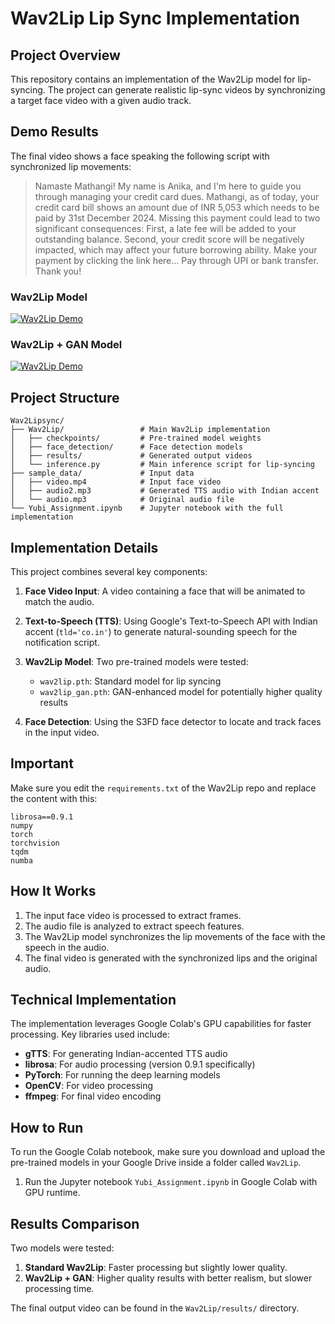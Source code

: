# Wav2Lip Lip Sync Implementation

## Project Overview

This repository contains an implementation of the Wav2Lip model for lip-syncing. The project can generate realistic lip-sync videos by synchronizing a target face video with a given audio track.

## Demo Results

The final video shows a face speaking the following script with synchronized lip movements:

> Namaste Mathangi! My name is Anika, and I'm here to guide you through managing your credit card dues. Mathangi, as of today, your credit card bill shows an amount due of INR 5,053 which needs to be paid by 31st December 2024. Missing this payment could lead to two significant consequences: First, a late fee will be added to your outstanding balance. Second, your credit score will be negatively impacted, which may affect your future borrowing ability. Make your payment by clicking the link here... Pay through UPI or bank transfer. Thank you!

### Wav2Lip Model

[![Wav2Lip Demo](https://img.youtube.com/vi/v=KfXImErd8rE/0.jpg)](https://www.youtube.com/watch?v=KfXImErd8rE)

### Wav2Lip + GAN Model

[![Wav2Lip Demo](https://img.youtube.com/vi/v=KfXImErd8rE/0.jpg)](https://www.youtube.com/watch?v=KfXImErd8rE)

## Project Structure

```
Wav2Lipsync/
├── Wav2Lip/                 # Main Wav2Lip implementation
│   ├── checkpoints/         # Pre-trained model weights
│   ├── face_detection/      # Face detection models
│   ├── results/             # Generated output videos
│   └── inference.py         # Main inference script for lip-syncing
├── sample_data/             # Input data
│   ├── video.mp4            # Input face video
│   ├── audio2.mp3           # Generated TTS audio with Indian accent
│   └── audio.mp3            # Original audio file
└── Yubi_Assignment.ipynb    # Jupyter notebook with the full implementation
```

## Implementation Details

This project combines several key components:

1. **Face Video Input**: A video containing a face that will be animated to match the audio.

2. **Text-to-Speech (TTS)**: Using Google's Text-to-Speech API with Indian accent (`tld='co.in'`) to generate natural-sounding speech for the notification script.

3. **Wav2Lip Model**: Two pre-trained models were tested:

   - `wav2lip.pth`: Standard model for lip syncing
   - `wav2lip_gan.pth`: GAN-enhanced model for potentially higher quality results

4. **Face Detection**: Using the S3FD face detector to locate and track faces in the input video.

## Important

Make sure you edit the `requirements.txt` of the Wav2Lip repo and replace the content with this:

```pseudo
librosa==0.9.1
numpy
torch
torchvision
tqdm
numba
```

## How It Works

1. The input face video is processed to extract frames.
2. The audio file is analyzed to extract speech features.
3. The Wav2Lip model synchronizes the lip movements of the face with the speech in the audio.
4. The final video is generated with the synchronized lips and the original audio.

## Technical Implementation

The implementation leverages Google Colab's GPU capabilities for faster processing. Key libraries used include:

- **gTTS**: For generating Indian-accented TTS audio
- **librosa**: For audio processing (version 0.9.1 specifically)
- **PyTorch**: For running the deep learning models
- **OpenCV**: For video processing
- **ffmpeg**: For final video encoding

## How to Run

To run the Google Colab notebook, make sure you download and upload the pre-trained models in your Google Drive inside a folder called `Wav2Lip`.

1. Run the Jupyter notebook `Yubi_Assignment.ipynb` in Google Colab with GPU runtime.

## Results Comparison

Two models were tested:

1. **Standard Wav2Lip**: Faster processing but slightly lower quality.
2. **Wav2Lip + GAN**: Higher quality results with better realism, but slower processing time.

The final output video can be found in the `Wav2Lip/results/` directory.

